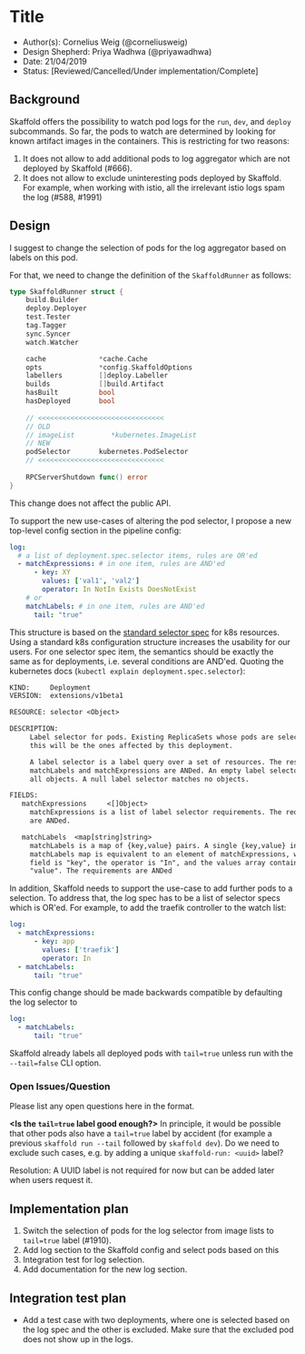 # Title

* Author(s): Cornelius Weig (@corneliusweig)
* Design Shepherd: Priya Wadhwa (@priyawadhwa)
* Date: 21/04/2019
* Status: [Reviewed/Cancelled/Under implementation/Complete]

## Background

Skaffold offers the possibility to watch pod logs for the `run`, `dev`, and `deploy` subcommands.
So far, the pods to watch are determined by looking for known artifact images in the containers.
This is restricting for two reasons:
1. It does not allow to add additional pods to log aggregator which are not deployed by Skaffold (#666).
2. It does not allow to exclude uninteresting pods deployed by Skaffold. For example, when working with istio, all the irrelevant istio logs spam the log (#588, #1991) 

## Design
I suggest to change the selection of pods for the log aggregator based on labels on this pod.

For that, we need to change the definition of the `SkaffoldRunner` as follows:
```go
type SkaffoldRunner struct {
	build.Builder
	deploy.Deployer
	test.Tester
	tag.Tagger
	sync.Syncer
	watch.Watcher

	cache             *cache.Cache
	opts              *config.SkaffoldOptions
	labellers         []deploy.Labeller
	builds            []build.Artifact
	hasBuilt          bool
	hasDeployed       bool
	
	// <<<<<<<<<<<<<<<<<<<<<<<<<<<<<<<
	// OLD
	// imageList         *kubernetes.ImageList
	// NEW
	podSelector       kubernetes.PodSelector
	// <<<<<<<<<<<<<<<<<<<<<<<<<<<<<<<
	
	RPCServerShutdown func() error
}
```
This change does not affect the public API.

To support the new use-cases of altering the pod selector, I propose a new top-level config section in the pipeline config:
```yaml
log:
  # a list of deployment.spec.selector items, rules are OR'ed
  - matchExpressions: # in one item, rules are AND'ed
      - key: XY
        values: ['val1', 'val2']
        operator: In NotIn Exists DoesNotExist
    # or
    matchLabels: # in one item, rules are AND'ed
      tail: "true"
```
This structure is based on the [standard selector spec](https://kubernetes.io/docs/concepts/overview/working-with-objects/labels/#label-selectors) for k8s resources.
Using a standard k8s configuration structure increases the usability for our users.
For one selector spec item, the semantics should be exactly the same as for deployments, i.e. several conditions are AND'ed. Quoting the kubernetes docs (`kubectl explain deployment.spec.selector`):
```txt
KIND:     Deployment
VERSION:  extensions/v1beta1

RESOURCE: selector <Object>

DESCRIPTION:
     Label selector for pods. Existing ReplicaSets whose pods are selected by
     this will be the ones affected by this deployment.

     A label selector is a label query over a set of resources. The result of
     matchLabels and matchExpressions are ANDed. An empty label selector matches
     all objects. A null label selector matches no objects.

FIELDS:
   matchExpressions     <[]Object>
     matchExpressions is a list of label selector requirements. The requirements
     are ANDed.

   matchLabels  <map[string]string>
     matchLabels is a map of {key,value} pairs. A single {key,value} in the
     matchLabels map is equivalent to an element of matchExpressions, whose key
     field is "key", the operator is "In", and the values array contains only
     "value". The requirements are ANDed
```

In addition, Skaffold needs to support the use-case to add further pods to a selection.
To address that, the log spec has to be a list of selector specs which is OR'ed.
For example, to add the traefik controller to the watch list:
```yaml
log:
  - matchExpressions:
      - key: app
        values: ['traefik']
        operator: In
  - matchLabels:
      tail: "true"
```

This config change should be made backwards compatible by defaulting the log selector to
```yaml
log:
  - matchLabels:
      tail: "true"
```
Skaffold already labels all deployed pods with `tail=true` unless run with the `--tail=false` CLI option.

### Open Issues/Question

Please list any open questions here in the format.

**\<Is the `tail=true` label good enough?\>** In principle, it would be possible that other pods also have a `tail=true` label by accident (for example a previous `skaffold run --tail` followed by `skaffold dev`).
Do we need to exclude such cases, e.g. by adding a unique `skaffold-run: <uuid>` label?

Resolution: A UUID label is not required for now but can be added later when users request it.

## Implementation plan
1. Switch the selection of pods for the log selector from image lists to `tail=true` label (#1910).
2. Add log section to the Skaffold config and select pods based on this
3. Integration test for log selection.
4. Add documentation for the new log section.

## Integration test plan

- Add a test case with two deployments, where one is selected based on the log spec and the other is excluded.
  Make sure that the excluded pod does not show up in the logs.
